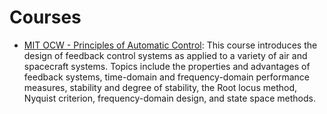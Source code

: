 # Courses

* [ MIT OCW - Principles of Automatic Control](https://ocw.mit.edu/courses/aeronautics-and-astronautics/16-06-principles-of-automatic-control-fall-2012/): This course introduces the design of feedback control systems as applied to a variety of air and spacecraft systems. Topics include the properties and advantages of feedback systems, time-domain and frequency-domain performance measures, stability and degree of stability, the Root locus method, Nyquist criterion, frequency-domain design, and state space methods.
